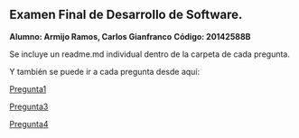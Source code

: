 ## Examen Final de Desarrollo de Software.
**Alumno: Armijo Ramos, Carlos Gianfranco**
**Código: 20142588B**

Se incluye un readme.md individual dentro de la carpeta de cada pregunta.

Y también se puede ir a cada pregunta desde aquí:

[Pregunta1](https://github.com/carlosgian/CC-3S2-1/tree/master/ExamenFinal-3S2/Pregunta1)

[Pregunta3](https://github.com/carlosgian/CC-3S2-1/tree/master/ExamenFinal-3S2/Pregunta3)

[Pregunta4](https://github.com/carlosgian/CC-3S2-1/tree/master/ExamenFinal-3S2/Pregunta4)
